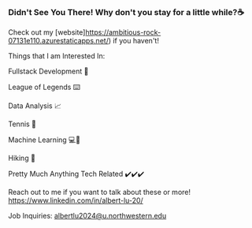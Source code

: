 ### Didn't See You There! Why don't you stay for a little while?☕

Check out my [website]https://ambitious-rock-07131e110.azurestaticapps.net/) if you haven't! 



Things that I am Interested In:

Fullstack Development 🔗

League of Legends ⌨️ 

Data Analysis 📈

Tennis 🎾

Machine Learning 💻💪

Hiking 🥾

Pretty Much Anything Tech Related ✔️✔️✔️



Reach out to me if you want to talk about these or more! https://www.linkedin.com/in/albert-lu-20/

Job Inquiries: albertlu2024@u.northwestern.edu
<!--
**azlu20/azlu20** is a ✨ _special_ ✨ repository because its `README.md` (this file) appears on your GitHub profile.
Here are some ideas to get you started:

- 🔭 I’m currently working on ...
- 🌱 I’m currently learning ...
- 👯 I’m looking to collaborate on ...
- 🤔 I’m looking for help with ...
- 💬 Ask me about ...
- 📫 How to reach me: ...
- 😄 Pronouns: ...
- ⚡ Fun fact: ...
-->

